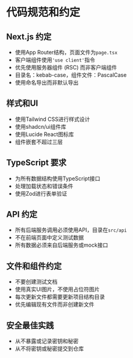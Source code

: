 # 代码规范和约定

## Next.js 约定
- 使用App Router结构，页面文件为`page.tsx`
- 客户端组件使用`'use client'`指令
- 优先使用服务器组件 (RSC) 而非客户端组件
- 目录名：kebab-case，组件文件：PascalCase
- 使用命名导出而非默认导出

## 样式和UI
- 使用Tailwind CSS进行样式设计
- 使用shadcn/ui组件库
- 使用Lucide React图标库
- 组件嵌套不超过三层

## TypeScript 要求
- 为所有数据结构使用TypeScript接口
- 处理加载状态和错误条件
- 使用Zod进行表单验证

## API 约定
- 所有后端服务调用必须使用API，目录在`src/api`
- 不在前端页面中定义测试数据
- 所有数据必须来自后端服务或mock接口

## 文件和组件约定
- 不要创建测试文档
- 使用真实UI图片，不使用占位符图片
- 每次更新文件都需要更新项目结构目录
- 优先编辑现有文件而非创建新文件

## 安全最佳实践
- 从不暴露或记录密钥和秘密
- 从不将密钥或秘密提交到仓库